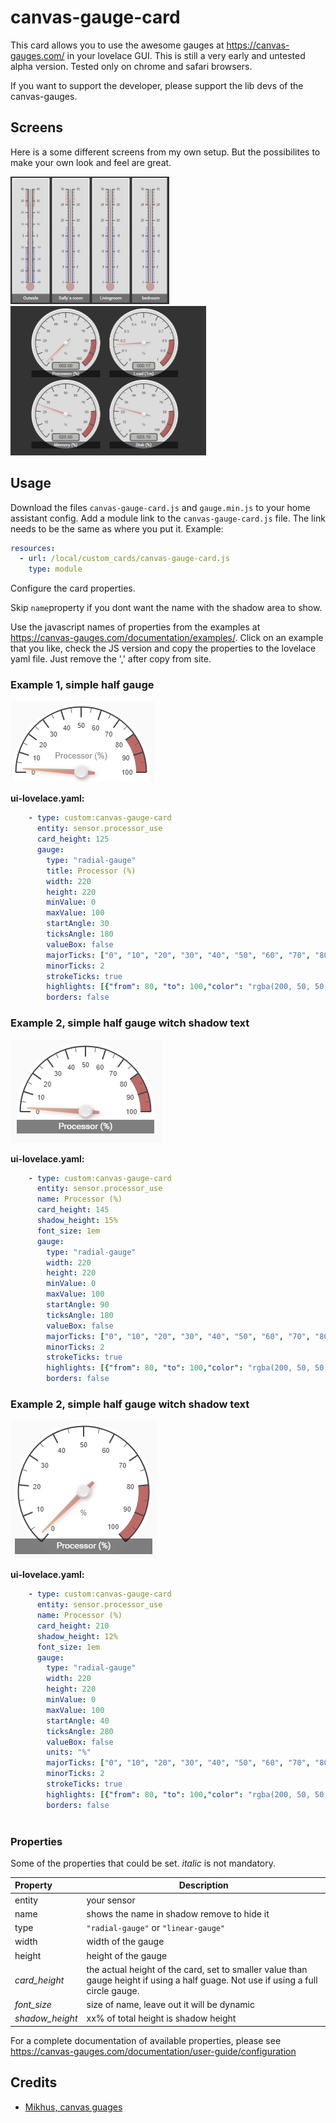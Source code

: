 # canvas-gauge-card
This card allows you to use the awesome gauges at https://canvas-gauges.com/ in your lovelace GUI. This is still a very early and untested alpha version. Tested only on chrome and safari browsers. 

If you want to support the developer, please support the lib devs of the canvas-gauges.

## Screens 
Here is a some different screens from my own setup. But the possibilites to make your own look and feel are great.

<a href="docs/screen1.png" target="_blank"><img src="docs/screen1.png"  width="254" height="204"/></a>
<a href="docs/screen2.png" target="_blank"><img src="docs/screen2.png"  width="313" height="239"/></a>

## Usage
Download the files `canvas-gauge-card.js` and `gauge.min.js` to your home assistant config. Add a module link to the `canvas-gauge-card.js` file. The link needs to be the same as where you put it.
Example:
```yaml
resources:
  - url: /local/custom_cards/canvas-gauge-card.js
    type: module
```
Configure the card properties.

Skip `name`property if you dont want the name with the shadow area to show.

Use the javascript names of properties from the examples at https://canvas-gauges.com/documentation/examples/. Click on an example that you like, check the JS version and copy the properties to the lovelace yaml file. Just remove the ',' after copy from site. 

### Example 1, simple half gauge
<img src="docs/screen_sample_2.png"  width="230" height="130"/>

**ui-lovelace.yaml:**

```yaml
    - type: custom:canvas-gauge-card
      entity: sensor.processor_use
      card_height: 125
      gauge:
        type: "radial-gauge"
        title: Processor (%)
        width: 220
        height: 220
        minValue: 0
        maxValue: 100
        startAngle: 30
        ticksAngle: 180
        valueBox: false
        majorTicks: ["0", "10", "20", "30", "40", "50", "60", "70", "80", "90", "100"]
        minorTicks: 2
        strokeTicks: true
        highlights: [{"from": 80, "to": 100,"color": "rgba(200, 50, 50, .75)"}]
        borders: false
```
### Example 2, simple half gauge witch shadow text
<img src="docs/screen_sample_1.png"  width="242" height="165"/>

**ui-lovelace.yaml:**

```yaml
    - type: custom:canvas-gauge-card
      entity: sensor.processor_use
      name: Processor (%)
      card_height: 145
      shadow_height: 15%
      font_size: 1em
      gauge:
        type: "radial-gauge"
        width: 220
        height: 220
        minValue: 0
        maxValue: 100
        startAngle: 90
        ticksAngle: 180
        valueBox: false
        majorTicks: ["0", "10", "20", "30", "40", "50", "60", "70", "80", "90", "100"]
        minorTicks: 2
        strokeTicks: true
        highlights: [{"from": 80, "to": 100,"color": "rgba(200, 50, 50, .75)"}]
        borders: false   
```
### Example 2, simple half gauge witch shadow text
<img src="docs/screen_sample_3.png"  width="234" height="221"/>

**ui-lovelace.yaml:**

```yaml
    - type: custom:canvas-gauge-card
      entity: sensor.processor_use
      name: Processor (%)
      card_height: 210
      shadow_height: 12%
      font_size: 1em
      gauge:
        type: "radial-gauge"
        width: 220
        height: 220
        minValue: 0
        maxValue: 100
        startAngle: 40
        ticksAngle: 280
        valueBox: false
        units: "%"
        majorTicks: ["0", "10", "20", "30", "40", "50", "60", "70", "80", "90", "100"]
        minorTicks: 2
        strokeTicks: true
        highlights: [{"from": 80, "to": 100,"color": "rgba(200, 50, 50, .75)"}]
        borders: false
   
```

### Properties
Some of the properties that could be set. *italic* is not mandatory.

| Property |Description
|:---------|-----------
| entity | your sensor
| name | shows the name in shadow remove to hide it
| type | `"radial-gauge"` or `"linear-gauge"`
| width | width of the gauge
| height | height of the gauge
| *card_height*| the actual height of the card, set to smaller value than gauge height if using a half guage. Not use if using a full circle gauge.
| *font_size* | size of name, leave out it will be dynamic
| *shadow_height* | xx% of total height is shadow height

For a complete documentation of available properties, please see https://canvas-gauges.com/documentation/user-guide/configuration

## Credits
- [Mikhus, canvas guages](https://github.com/Mikhus/canvas-gauges)
